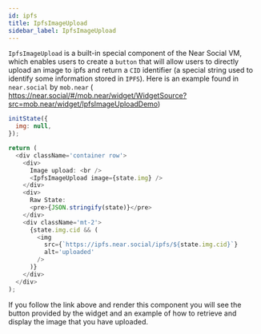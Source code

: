 ```yaml
---
id: ipfs
title: IpfsImageUpload
sidebar_label: IpfsImageUpload
---
```


`IpfsImageUpload` is a built-in special component of the Near Social VM, which enables users to create a `button` that will allow users to directly upload an image to ipfs and return a `CID` identifier (a special string used to identify some information stored in `IPFS`). Here is an example found in `near.social` by `mob.near` ( https://near.social/#/mob.near/widget/WidgetSource?src=mob.near/widget/IpfsImageUploadDemo)

```javascript
initState({
  img: null,
});

return (
  <div className='container row'>
    <div>
      Image upload: <br />
      <IpfsImageUpload image={state.img} />
    </div>
    <div>
      Raw State:
      <pre>{JSON.stringify(state)}</pre>
    </div>
    <div className='mt-2'>
      {state.img.cid && (
        <img
          src={`https://ipfs.near.social/ipfs/${state.img.cid}`}
          alt='uploaded'
        />
      )}
    </div>
  </div>
);
```

If you follow the link above and render this component you will see the button provided by the widget and an example of how to retrieve and display the image that you have uploaded.
